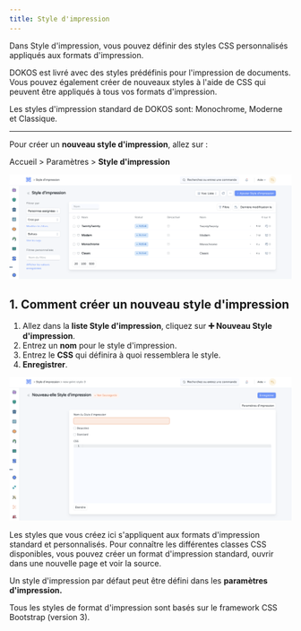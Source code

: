 ```yaml
---
title: Style d'impression
---
```


Dans Style d'impression, vous pouvez définir des styles CSS personnalisés appliqués aux formats d'impression.

DOKOS est livré avec des styles prédéfinis pour l'impression de documents. Vous pouvez également créer de nouveaux styles à l'aide de CSS qui peuvent être appliqués à tous vos formats d'impression.

Les styles d'impression standard de DOKOS sont: Monochrome, Moderne et Classique.

---

Pour créer un **nouveau style d'impression**, allez sur :

Accueil > Paramètres > **Style d'impression**

![liste\_style\_d'impression.png](/content/setup/print/liste_style_d'impression.png)

## 1. Comment créer un nouveau style d'impression

1. Allez dans la **liste Style d'impression**, cliquez sur **➕ Nouveau Style d'impression**.
2. Entrez un **nom** pour le style d'impression.
3. Entrez le **CSS** qui définira à quoi ressemblera le style.
4. **Enregistrer**.

![créeer\_nouveau\_style\_impression.png](/content/setup/print/cre%CC%81eer_nouveau_style_impression.png)

Les styles que vous créez ici s'appliquent aux formats d'impression standard et personnalisés. Pour connaître les différentes classes CSS disponibles, vous pouvez créer un format d'impression standard, ouvrir dans une nouvelle page et voir la source.

Un style d'impression par défaut peut être défini dans les **paramètres d'impression.**

Tous les styles de format d'impression sont basés sur le framework CSS Bootstrap (version 3).
